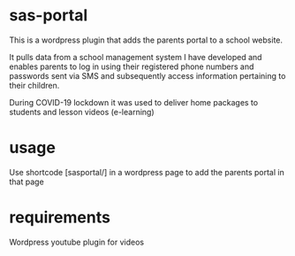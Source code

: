 # sas-portal
This is a wordpress plugin that adds the parents portal to a school website. 

It pulls data from a school management system I have developed and enables parents to log in using their registered phone numbers and passwords sent via SMS and subsequently access information pertaining to their children.

During COVID-19 lockdown it was used to deliver home packages to students and lesson videos (e-learning)

# usage
Use shortcode [sasportal/] in a wordpress page to add the parents portal in that page

# requirements
Wordpress youtube plugin for videos
